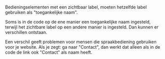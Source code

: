 <!-- @license CC0-1.0 -->

Bedieningselementen met een zichtbaar label, moeten hetzelfde label gebruiken als "toegankelijke naam".

Soms is in de code op de ene manier een toegankelijke naam ingesteld, terwijl het zichtbare label op een andere manier is ingesteld. Dan kunnen er verschillen ontstaan.

Een verschil geeft problemen voor mensen die spraakbediening gebruiken voor je website. Als je zegt: ga naar "Contact", dan werkt dat alleen als in de code de link ook "Contact" als naam heeft.
